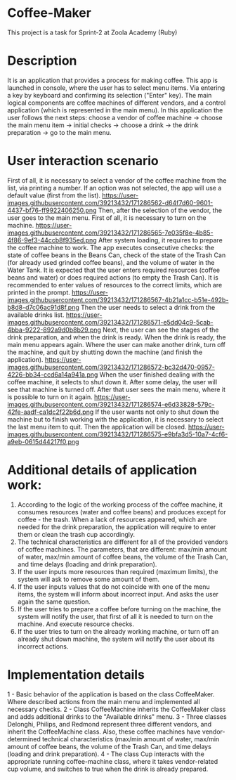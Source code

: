 # Coffee-Maker
This project is a task for Sprint-2 at Zoola Academy (Ruby)

# Description
It is an application that provides a process for making coffee. This app is launched in console, where the user has to select menu items. Via entering a key by keyboard and confirming its selection ("Enter" key).
The main logical components are coffee machines of different vendors, and a control application (which is represented in the main menu).
In this application the user follows the next steps: choose a vendor of coffee machine -> choose the main menu item -> initial checks -> choose a drink -> the drink preparation -> go to the main menu.

# User interaction scenario
First of all, it is necessary to select a vendor of the coffee machine from the list, via printing a number. If an option was not selected, the app will use a default value (first from the list).
https://user-images.githubusercontent.com/39213432/171286562-d64f7d60-9601-4437-bf76-ff9922406250.png
Then, after the selection of the vendor, the user goes to the main menu.
First of all, it is necessary to turn on the machine.
https://user-images.githubusercontent.com/39213432/171286565-7e035f8e-4b85-4f86-9ef3-44ccb8f935ed.png
After system loading, it requires to prepare the coffee machine to work. The app executes consecutive checks: the state of coffee beans in the Beans Can, check of the state of the Trash Can (for already used grinded coffee beans), and the volume of water in the Water Tank. It is expected that the user enters required resources (coffee beans and water) or does required actions (to empty the Trash Can). It is recommended to enter values of resources to the correct limits, which are printed in the prompt.
https://user-images.githubusercontent.com/39213432/171286567-4b21a1cc-b51e-492b-b8d8-d7c06ac91d8f.png
Then the user needs to select a drink from the available drinks list.
https://user-images.githubusercontent.com/39213432/171286571-e5dd04c9-5cab-4bba-9222-892a9d0b8b29.png
Next, the user can see the stages of the drink preparation, and when the drink is ready. When the drink is ready, the main menu appears again. Where the user can make another drink, turn off the machine, and quit by shutting down the machine (and finish the application).
https://user-images.githubusercontent.com/39213432/171286572-bc32d470-0957-4226-bb34-ccd6a14a941a.png
When the user finished dealing with the coffee machine, it selects to shut down it. After some delay, the user will see that machine is turned off. After that user sees the main menu, where it is possible to turn on it again.
https://user-images.githubusercontent.com/39213432/171286574-e6d33828-579c-42fe-aadf-ca1dc2f22b6d.png
If the user wants not only to shut down the machine but to finish working with the application, it is necessary to select the last menu item to quit. Then the application will be closed.
https://user-images.githubusercontent.com/39213432/171286575-e9bfa3d5-10a7-4cf6-a9eb-0615d44217f0.png

# Additional details of application work:
1) According to the logic of the working process of the coffee machine, it consumes resources (water and coffee beans) and produces except for coffee - the trash. When a lack of resources appeared, which are needed for the drink preparation, the application will require to enter them or clean the trash cup accordingly.
2) The technical characteristics are different for all of the provided vendors of coffee machines. The parameters, that are different: max/min amount of water, max/min amount of coffee beans, the volume of the Trash Can, and time delays (loading and drink preparation).
3) If the user inputs more resources than required (maximum limits), the system will ask to remove some amount of them.
4) If the user inputs values that do not coincide with one of the menu items, the system will inform about incorrect input. And asks the user again the same question.
5) If the user tries to prepare a coffee before turning on the machine, the system will notify the user, that first of all it is needed to turn on the machine. And execute resource checks.
6) If the user tries to turn on the already working machine, or turn off an already shut down machine, the system will notify the user about its incorrect actions.

# Implementation details
1 - Basic behavior of the application is based on the class CoffeeMaker. Where described actions from the main menu and implemented all necessary checks.
2 - Class CoffeeMachine inherits the CoffeeMaker class and adds additional drinks to the "Available drinks" menu.
3 - Three classes Delonghi, Philips, and Redmond represent three different vendors, and inherit the CoffeeMachine class. Also, these coffee machines have vendor-determined technical characteristics (max/min amount of water, max/min amount of coffee beans, the volume of the Trash Can, and time delays (loading and drink preparation).
4 - The class Cup interacts with the appropriate running coffee-machine class, where it takes vendor-related cup volume, and switches to true when the drink is already prepared.



